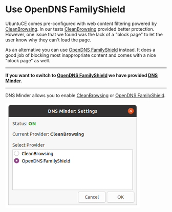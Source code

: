 # Use OpenDNS FamilyShield

UbuntuCE comes pre-configured with web content filtering powered by [CleanBrowsing](https://cleanbrowsing.org/). In our tests [CleanBrowsing](https://cleanbrowsing.org/) provided better protection. However, one issue that we found was the lack of a "block page" to let the user know why they can't load the page.

As an alternative you can use [OpenDNS FamilyShield](https://www.opendns.com/setupguide/#familyshield) instead. It does a good job of blocking most inappropriate content and comes with a nice "block page" as well.

---
**If you want to switch to [OpenDNS FamilyShield](https://www.opendns.com/setupguide/#familyshield) we have provided [DNS Minder](https://github.com/jeremehancock/dnsminder#readme).**

---

DNS Minder allows you to enable [CleanBrowsing](https://cleanbrowsing.org/) or [OpenDNS FamilyShield](https://www.opendns.com/setupguide/#familyshield).

![DNS Minder](https://raw.githubusercontent.com/jeremehancock/docs.ubuntuce.com-content/main/pages/assets/images/dnsminder-window.png)




